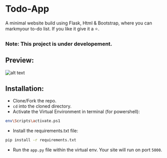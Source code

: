 # Todo-App

A minimal website build using Flask, Html & Bootstrap, where you can markmyour to-do list. If you like it give it a ⭐.

### Note: This project is under developement.

## Preview:

![alt text](https://github.com/MRINMOY662/Todo_App/blob/main/assets/preview.png)

## Installation:

- Clone/Fork the repo.
- `cd` into the cloned directory.
- Activate the Virtual Environment in terminal (for powershell):

```bash
env\Scripts\activate.ps1
```

- Install the requirements.txt file:

```bash
pip install -r requirements.txt
```

- Run the `app.py` file within the virtual env.
  Your site will run on port `5000`.
